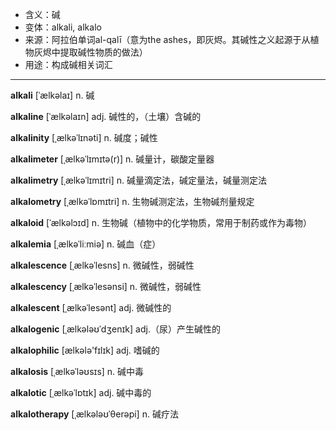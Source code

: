 - <span class="definition">含义：碱</span>
- <span class="definition">变体：alkali, alkalo</span>
- <span class="definition">来源：阿拉伯单词al-qalī（意为the ashes，即灰烬。其碱性之义起源于从植物灰烬中提取碱性物质的做法）</span>
- <span class="definition">用途：构成碱相关词汇</span>

---

<span class="vocabulary">**alkali**</span> [ˈælkəlaɪ] n. 碱

<span class="vocabulary">**alkaline**</span> [ˈælkəlaɪn] adj. 碱性的，（土壤）含碱的

<span class="vocabulary">**alkalinity**</span> [ˌælkəˈlɪnəti] n. 碱度；碱性

<span class="vocabulary">**alkalimeter**</span> [ˌælkəˈlɪmɪtə(r)] n. 碱量计，碳酸定量器

<span class="vocabulary">**alkalimetry**</span> [ˌælkəˈlɪmɪtri] n. 碱量滴定法，碱定量法，碱量测定法

<span class="vocabulary">**alkalometry**</span> [ˌælkəˈlɒmɪtri] n. 生物碱测定法，生物碱剂量规定

<span class="vocabulary">**alkaloid**</span> [ˈælkəlɔɪd] n. 生物碱（植物中的化学物质，常用于制药或作为毒物）

<span class="vocabulary">**alkalemia**</span> [ˌælkəˈliːmiə] n. 碱血（症）

<span class="vocabulary">**alkalescence**</span> [ˌælkəˈlesns] n. 微碱性，弱碱性

<span class="vocabulary">**alkalescency**</span> [ˌælkəˈlesənsi] n. 微碱性，弱碱性

<span class="vocabulary">**alkalescent**</span> [ˌælkəˈlesənt] adj. 微碱性的

<span class="vocabulary">**alkalogenic**</span> [ˌælkələʊˈdʒenɪk] adj.（尿）产生碱性的 

<span class="vocabulary">**alkalophilic**</span> [ælkələ'fɪlɪk] adj. 嗜碱的

<span class="vocabulary">**alkalosis**</span> [ˌælkəˈləʊsɪs] n. 碱中毒

<span class="vocabulary">**alkalotic**</span> [ˌælkəˈlɒtɪk] adj. 碱中毒的

<span class="vocabulary">**alkalotherapy**</span> [ˌælkələʊˈθerəpi] n. 碱疗法
